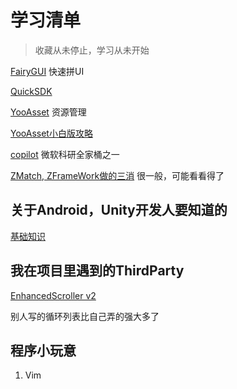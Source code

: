 # 学习清单

>收藏从未停止，学习从未开始

[FairyGUI](https://github.com/fairygui/FairyGUI-unity "FairyGUI教程") 快速拼UI

[QuickSDK](http://www.quicksdk.com.cn/doc-12.html)

[YooAsset](https://www.yooasset.com/docs/Introduce) 资源管理

[YooAsset小白版攻略](https://blog.csdn.net/qq_28686039/article/details/128600948)

[copilot](https://github.com/features/copilot) 微软科研全家桶之一

[ZMatch, ZFrameWork做的三消](https://gitee.com/Wnity/zmatch3?_from=gitee_search) 很一般，可能看看得了

## 关于Android，Unity开发人要知道的
[基础知识](https://developer.android.google.cn/guide/components/fundamentals?hl=zh-cn)

## 我在项目里遇到的ThirdParty

[EnhancedScroller v2](https://github.com/zld126126/MyUnity/tree/main/MyEnhancedScroller)

别人写的循环列表比自己弄的强大多了

## 程序小玩意

1. Vim